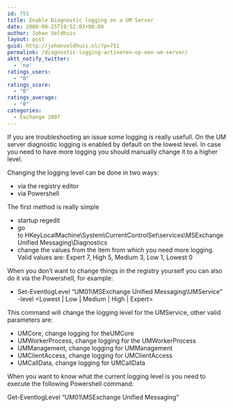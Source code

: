 ```yaml
---
id: 751
title: Enable Diagnostic logging on a UM Server
date: 2008-08-25T19:52:03+00:00
author: Johan Veldhuis
layout: post
guid: http://johanveldhuis.nl/?p=751
permalink: /diagnostic-logging-activeren-op-een-um-server/
aktt_notify_twitter:
  - 'no'
ratings_users:
  - "0"
ratings_score:
  - "0"
ratings_average:
  - "0"
categories:
  - Exchange 2007
---
```

If you are troubleshooting an issue some logging is really usefull. On the UM server diagnostic logging is enabled by default on the lowest level. In case you need to have more logging you should manually change it to a higher level.

Changing the logging level can be done in two ways:

  * via the registry editor
  * via Powershell

The first method is really simple

  * startup regedit
  * go to HKeyLocalMachine\System\CurrentControlSet\services\MSExchange Unified Messaging\Diagnostics
  * change the values from the item from which you need more logging. Valid values are: Expert 7, High 5, Medium 3, Low 1, Lowest 0

When you don&#8217;t want to change things in the registry yourself you can also do it via the Powershell, for example:

  * Set-EventlogLevel &#8220;UM01\MSExchange Unified Messaging\UMService&#8221; -level <Lowest | Low | Medium | High | Expert> 

This command will change the logging level for the UMService, other valid parameters are:

  * UMCore, change logging for theUMCore
  * UMWorkerProcess, change logging for the UMWorkerProcess
  * UMManagement, change logging for UMManagement
  * UMClientAccess, change logging for UMClientAccess
  * UMCallData, change logging for UMCallData

When you want to know what the current logging level is you need to execute the following Powershell command:

Get-EventlogLevel &#8220;UM01\MSExchange Unified Messaging&#8221;